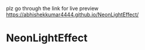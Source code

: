 plz go through the link for live preview  https://abhishekkumar4444.github.io/NeonLightEffect/

# NeonLightEffect
